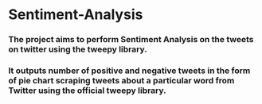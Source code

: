 # Sentiment-Analysis

### The project aims to perform Sentiment Analysis on the tweets on twitter using the tweepy library.

### It outputs number of positive and negative tweets in the form of pie chart scraping tweets about a particular word from Twitter using the official tweepy library.

